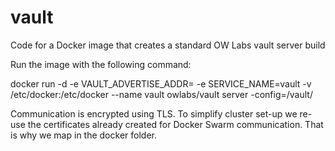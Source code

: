 # vault
Code for a Docker image that creates a standard OW Labs vault server build

Run the image with the following command:

docker run -d -e VAULT_ADVERTISE_ADDR=<server address> -e SERVICE_NAME=vault -v /etc/docker:/etc/docker --name vault owlabs/vault server -config=/vault/

Communication is encrypted using TLS. To simplify cluster set-up we re-use the certificates already created for Docker Swarm communication. That is why we map in the docker folder.
